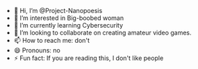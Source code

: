 - 👋 Hi, I’m @Project-Nanopoesis
- 👀 I’m interested in Big-boobed woman
- 🌱 I’m currently learning Cybersecurity
- 💞️ I’m looking to collaborate on creating amateur video games.
- 📫 How to reach me: don't
- 😄 Pronouns: no
- ⚡ Fun fact: If you are reading this, I don't like people

<!---
Project-Nanopoesis/Project-Nanopoesis is a ✨ special ✨ repository because its `README.md` (this file) appears on your GitHub profile.
You can click the Preview link to take a look at your changes.
--->
